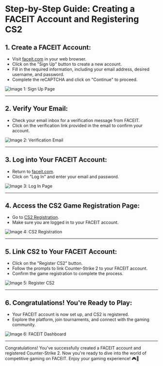 # Step-by-Step Guide: Creating a FACEIT Account and Registering CS2

## 1. **Create a FACEIT Account:**

   - Visit [faceit.com](https://www.faceit.com/en/signup) in your web browser.
   - Click on the "Sign Up" button to create a new account.
   - Fill in the required information, including your email address, desired username, and password.
   - Complete the reCAPTCHA and click on "Continue" to proceed.

   ![Image 1: Sign Up Page](image1.png)

---

## 2. **Verify Your Email:**

   - Check your email inbox for a verification message from FACEIT.
   - Click on the verification link provided in the email to confirm your account.

   ![Image 2: Verification Email](image2.png)

---

## 3. **Log into Your FACEIT Account:**

   - Return to [faceit.com](https://faceit.com).
   - Click on "Log In" and enter your email and password.

   ![Image 3: Log In Page](image3.png)

---

## 4. **Access the CS2 Game Registration Page:**

   - Go to [CS2 Registration](https://www.faceit.com/en/register-game/cs2).
   - Make sure you are logged in to your FACEIT account.

   ![Image 4: CS2 Registration](image4.png)

---

## 5. **Link CS2 to Your FACEIT Account:**

   - Click on the "Register CS2" button.
   - Follow the prompts to link Counter-Strike 2 to your FACEIT account.
   - Confirm the game registration to complete the process.

   ![Image 5: Register CS2](image5.png)

---

## 6. **Congratulations! You're Ready to Play:**

   - Your FACEIT account is now set up, and CS2 is registered.
   - Explore the platform, join tournaments, and connect with the gaming community.

   ![Image 6: FACEIT Dashboard](image6.png)

---

Congratulations! You've successfully created a FACEIT account and registered Counter-Strike 2. Now you're ready to dive into the world of competitive gaming on FACEIT. Enjoy your gaming experience! 🎮🚀

